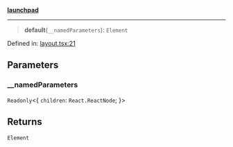 [**launchpad**](index.md)

***

> **default**(`__namedParameters`): `Element`

Defined in: [layout.tsx:21](https://github.com/victorbratov/launchpad/blob/c5a80c903ff0095583910f0895f830b0894d43fd/src/app/layout.tsx#L21)

## Parameters

### \_\_namedParameters

`Readonly`\<\{ `children`: `React.ReactNode`; \}\>

## Returns

`Element`
